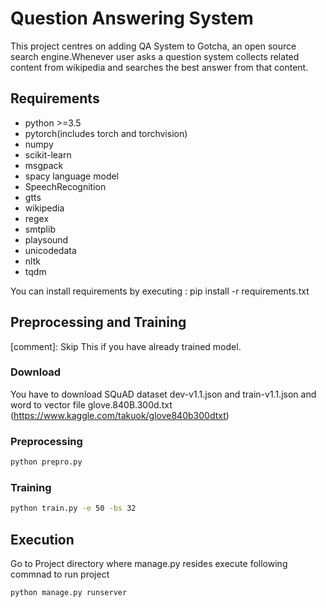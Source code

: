 # Question Answering System

This project centres on adding QA System to Gotcha, an open source search engine.Whenever user asks a question system collects related content from wikipedia and searches the best answer from that content.

## Requirements
 * python >=3.5
 * pytorch(includes torch and torchvision)
 * numpy
 * scikit-learn
 * msgpack
 * spacy language model
 * SpeechRecognition
 * gtts
 * wikipedia
 * regex
 * smtplib
 * playsound
 * unicodedata
 * nltk
 * tqdm
  
  You can install requirements by executing : pip install -r requirements.txt

  ## Preprocessing and Training
[comment]: Skip This if you have already trained model.
### Download
  You have to download SQuAD dataset dev-v1.1.json and train-v1.1.json and word to vector file glove.840B.300d.txt (https://www.kaggle.com/takuok/glove840b300dtxt)
  ### Preprocessing
   ```bash
python prepro.py
```
### Training
```bash
python train.py -e 50 -bs 32
```
## Execution
Go to Project directory where manage.py resides
execute following commnad to run project
  ```bash
python manage.py runserver
```
